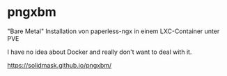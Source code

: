 # pngxbm
"Bare Metal" Installation von paperless-ngx in einem LXC-Container unter PVE  

I have no idea about Docker and really don't want to deal with it.  
  
https://solidmask.github.io/pngxbm/  
